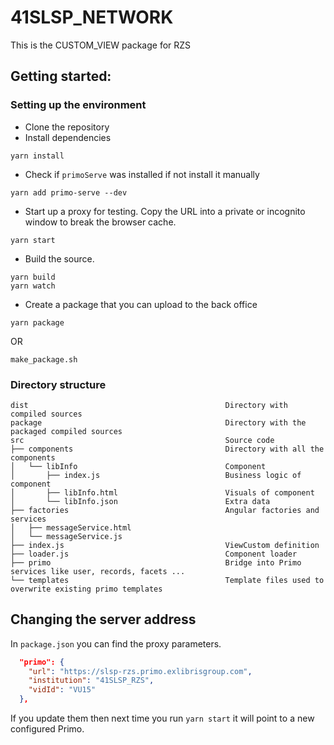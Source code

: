 # 41SLSP_NETWORK
This is the CUSTOM_VIEW package for RZS

## Getting started:
### Setting up the environment
- Clone the repository
- Install dependencies
```
yarn install
```
- Check if ```primoServe``` was installed if not install it manually
```
yarn add primo-serve --dev
```
- Start up a proxy for testing. Copy the URL into a private or incognito window to break the browser cache.
```
yarn start
```
- Build the source. 
```
yarn build
yarn watch
```
- Create a package that you can upload to the back office 
```
yarn package
```
OR
```
make_package.sh
```

### Directory structure
```
dist                                            Directory with compiled sources
package                                         Directory with the packaged compiled sources
src                                             Source code
├── components                                  Directory with all the components                 
│   └── libInfo                                 Component
│       ├── index.js                            Business logic of component
│       ├── libInfo.html                        Visuals of component
│       └── libInfo.json                        Extra data
├── factories                                   Angular factories and services
│   ├── messageService.html
│   └── messageService.js
├── index.js                                    ViewCustom definition
├── loader.js                                   Component loader
├── primo                                       Bridge into Primo services like user, records, facets ...
└── templates                                   Template files used to overwrite existing primo templates
```
## Changing the server address

In ```package.json``` you can find the proxy parameters. 
```json
  "primo": {
    "url": "https://slsp-rzs.primo.exlibrisgroup.com",
    "institution": "41SLSP_RZS",
    "vidId": "VU15"
  },
```
If you update them then next time you run ```yarn start``` it will point to a new configured Primo. 
